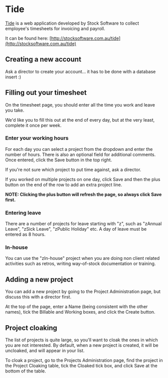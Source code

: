 # Tide

[Tide](http://stocksoftware.com.au/tide) is a web application developed by Stock Software to collect employee's
timesheets for invoicing and payroll.

It can be found here: [http://stocksoftware.com.au/tide](http://stocksoftware.com.au/tide)

## Creating a new account

Ask a director to create your account... it has to be done with a database insert :)

## Filling out your timesheet

On the timesheet page, you should enter all the time you work and leave you take.

We'd like you to fill this out at the end of every day, but at the very least, complete it once per week.

### Enter your working hours

For each day you can select a project from the dropdown and enter the number of hours. There is also an optional field for
additional comments. Once entered, click the Save button in the top right.

If you're not sure which project to put time against, ask a director.

If you worked on multiple projects on one day, click Save and then the plus button on the end of the row to add an extra project line.

**NOTE: Clicking the plus button will refresh the page, so always click Save first.**

### Entering leave

There are a number of projects for leave starting with "z", such as "zAnnual Leave", "zSick Leave", "zPublic Holiday"
etc. A day of leave must be entered as 8 hours.

### In-house

You can use the "zIn-house" project when you are doing non client related activities such as retros, writing way-of-stock
documentation or training.

## Adding a new project

You can add a new project by going to the Project Administration page, but discuss this with a director first.

At the top of the page, enter a Name (being consistent with the other names), tick the Billable and Working boxes,
and click the Create button.

## Project cloaking

The list of projects is quite large, so you'll want to cloak the ones in which you are not interested. By default,
when a new project is created, it will be uncloaked, and will appear in your list.

To cloak a project, go to the Projects Administration page, find the project in the Project Cloaking table, tick
the Cloaked tick box, and click Save at the bottom of the table.